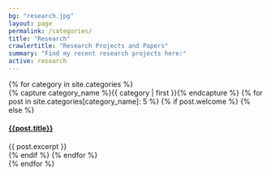 ```yaml
---
bg: "research.jpg"
layout: page
permalink: /categories/
title: "Research"
crawlertitle: "Research Projects and Papers"
summary: "Find my recent research projects here:"
active: research
---
```


<div id="archives">
{% for category in site.categories %}
  <div class="archive-group">
    {% capture category_name %}{{ category | first }}{% endcapture %}
    {% for post in site.categories[category_name]: 5 %}
   {% if post.welcome %} {% else %}
    <article class="index-page">
      <h4><a href="{{ site.baseurl }}{{ post.url }}">{{post.title}}</a></h4>
      {{ post.excerpt }}
    </article>
{% endif %}
    {% endfor %}
  </div>
{% endfor %}
</div>